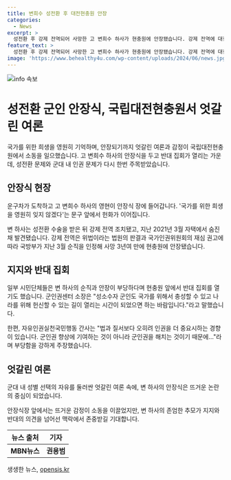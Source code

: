```yaml
---
title: 변희수 성전환 후 대전현충원 안장
categories:
  - News
excerpt: >
  성전환 후 강제 전역되어 사망한 고 변희수 하사가 현충원에 안장됐습니다. 강제 전역에 대한 논란과 안장 반대 집회가 엇갈린 여론 분위기를 보여주었는데, 국가를 위한 희생을 기억하고 성소수자 군인의 군인권을 논의하는 시간이 필요하다는 목소리도 있었습니다. 현충원 앞에서는 안장 반대 집회도 열렸는데, 군인권을 해치는 결과로 여겨지기도 했습니다. 변 하사의 영면과 함께 국민들 간의 논란은 계속되고 있습니다.
feature_text: >
  성전환 후 강제 전역되어 사망한 고 변희수 하사가 현충원에 안장됐습니다. 강제 전역에 대한 논란과 안장 반대 집회가 엇갈린 여론 분위기를 보여주었는데, 국가를 위한 희생을 기억하고 성소수자 군인의 군인권을 논의하는 시간이 필요하다는 목소리도 있었습니다. 현충원 앞에서는 안장 반대 집회도 열렸는데, 군인권을 해치는 결과로 여겨지기도 했습니다. 변 하사의 영면과 함께 국민들 간의 논란은 계속되고 있습니다.
image: 'https://www.behealthy4u.com/wp-content/uploads/2024/06/news.jpg'
---
```


<p><img src="https://www.behealthy4u.com/wp-content/uploads/2024/06/news.jpg" alt="info 속보" /></p>

<h1>성전환 군인 안장식, 국립대전현충원서 엇갈린 여론</h1>

<p data-ke-size="size16">국가를 위한 희생을 영원히 기억하며, 안장되기까지 엇갈린 여론과 감정이 국립대전현충원에서 소동을 일으했습니다. 고 변희수 하사의 안장식을 두고 반대 집회가 열리는 가운데, 성전환 문제와 군대 내 인권 문제가 다시 한번 주목받았습니다.</p>

<h2 data-ke-size="size26">안장식 현장</h2>

<p data-ke-size="size16">운구차가 도착하고 고 변희수 하사의 영현이 안장식 장에 들어갑니다. '국가를 위한 희생을 영원히 잊지 않겠다'는 문구 앞에서 헌화가 이어집니다.</p>

<p data-ke-size="size16">변 하사는 성전환 수술을 받은 뒤 강제 전역 조치됐고, 지난 2021년 3월 자택에서 숨진 채 발견됐습니다. 강제 전역은 위법이라는 법원의 판결과 국가인권위원회의 재심 권고에 따라 국방부가 지난 3월 순직을 인정해 사망 3년여 만에 현충원에 안장됐습니다.</p>

<h2 data-ke-size="size26">지지와 반대 집회</h2>

<p data-ke-size="size16">일부 시민단체들은 변 하사의 순직과 안장이 부당하다며 현충원 앞에서 반대 집회를 열기도 했습니다. 군인권센터 소장은 "성소수자 군인도 국가를 위해서 충성할 수 있고 나라를 위해 헌신할 수 있는 길이 열리는 시간이 되었으면 하는 바람입니다."라고 말했습니다.</p>

<p data-ke-size="size16">한편, 자유인권실천국민행동 간사는 "법과 질서보다 오히려 인권을 더 중요시하는 경향이 있습니다. 군인권 향상에 기여하는 것이 아니라 군인권을 해치는 것이기 때문에…"라며 부당함을 강하게 주장했습니다.</p>

<h2 data-ke-size="size26">엇갈린 여론</h2>

<p data-ke-size="size16">군대 내 성별 선택의 자유를 둘러싼 엇갈린 여론 속에, 변 하사의 안장식은 뜨거운 논란의 중심이 되었습니다.</p>

<p data-ke-size="size16">안장식장 앞에서는 뜨거운 감정이 소동을 이끌었지만, 변 하사의 존엄한 추모가 지지와 반대의 의견을 넘어선 맥락에서 존중받길 기대합니다.</p>

<table>
<thead>
<tr>
<th style="text-align: center; height: 17px;"><b>뉴스 출처</b></th>
<th style="text-align: center; height: 17px;"><b>기자</b></th>
</tr>
</thead>
<tbody>
<tr>
<td style="text-align: center; height: 17px;"><b>MBN뉴스</b></td>
<td style="text-align: center; height: 17px;"><b>권용범</b></td>
</tr>
</tbody>
</table>

<p data-ke-size="size16"></p>
생생한 뉴스, <a href="https://opensis.kr" rel="dofollow">opensis.kr</a>


